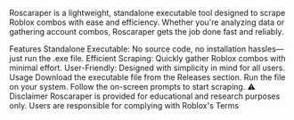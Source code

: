 Roscaraper is a lightweight, standalone executable tool designed to scrape Roblox combos with ease and efficiency. Whether you're analyzing data or gathering account combos, Roscaraper gets the job done fast and reliably.

Features
Standalone Executable: No source code, no installation hassles—just run the .exe file.
Efficient Scraping: Quickly gather Roblox combos with minimal effort.
User-Friendly: Designed with simplicity in mind for all users.
Usage
Download the executable file from the Releases section.
Run the file on your system.
Follow the on-screen prompts to start scraping.
⚠️ Disclaimer
Roscaraper is provided for educational and research purposes only. Users are responsible for complying with Roblox's Terms
